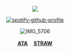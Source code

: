 <div align="center">

![](https://komarev.com/ghpvc/?username=DETRIUMS&label=HEROES&color=orange&style=flat)


<div align="center">

[![spotify-github-profile](https://spotify-github-profile.kittinanx.com/api/view?uid=tildejohanne&cover_image=true&theme=novatorem&show_offline=true&background_color=121212&interchange=true&bar_color=53b14f&bar_color_cover=true)](https://github.com/kittinan/spotify-github-profile)


![IMG_5706](https://github.com/user-attachments/assets/751e9e5c-722e-4c35-a0d1-1cb4ea9115e3)

<b>[ATA](https://vashthestampede.atabook.org) ㅤ[STRAW](https://detrium.straw.page/)</b>
